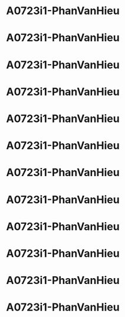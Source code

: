 # A0723i1-PhanVanHieu
# A0723i1-PhanVanHieu
# A0723i1-PhanVanHieu
# A0723i1-PhanVanHieu
# A0723i1-PhanVanHieu
# A0723i1-PhanVanHieu
# A0723i1-PhanVanHieu
# A0723i1-PhanVanHieu
# A0723i1-PhanVanHieu
# A0723i1-PhanVanHieu
# A0723i1-PhanVanHieu
# A0723i1-PhanVanHieu
